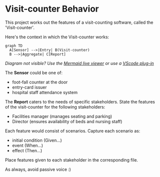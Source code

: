 # Visit-counter Behavior

This project works out the features of a
visit-counting software, called the 'Visit-counter'.

Here's the context in which the Visit-counter works:

```mermaid
graph TD
  A[Sensor] -->|Entry| B(Visit-counter)
  B -->|Aggregate| C[Report]
```

_Diagram not visible? Use the
[Mermaid live viewer](https://mermaid-js.github.io/mermaid-live-editor)
or use a [VScode plug-in](https://marketplace.visualstudio.com/items?itemName=bierner.markdown-mermaid)_

The **Sensor** could be one of:

- foot-fall counter at the door
- entry-card issuer
- hospital staff attendance system

The **Report** caters to the needs of specific stakeholders.
State the features of the visit-counter for the following stakeholders:

- Facilities manager (manages seating and parking)
- Director (ensures availability of beds and nursing staff)

Each feature would consist of scenarios.
Capture each scenario as:

- initial condition (Given...)
- event (When...)
- effect (Then...)

Place features given to each stakeholder in the corresponding file.

As always, avoid passive voice :)
